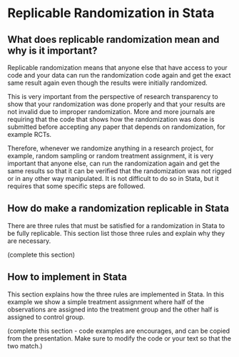 # Replicable Randomization in Stata

## What does replicable randomization mean and why is it important?
Replicable randomization means that anyone else that have access to your code and your data can run the randomization code again and get the exact same result again even though the results were initially randomized.

This is very important from the perspective of research transparency to show that your randomization was done properly and that your results are not invalid due to improper randomization. More and more journals are requiring that the code that shows how the randomization was done is submitted before accepting any paper that depends on randomization, for example RCTs.

Therefore, whenever we randomize anything in a research project, for example, random sampling or random treatment assignment, it is very important that anyone else, can run the randomization again and get the same results so that it can be verified that the randomization was not rigged or in any other way manipulated. It is not difficult to do so in Stata, but it requires that some specific steps are followed.

## How do make a randomization replicable in Stata

There are three rules that must be satisfied for a randomization in Stata to be fully replicable. This section list those three rules and explain why they are necessary.

(complete this section)

## How to implement in Stata

This section explains how the three rules are implemented in Stata. In this example we show a simple treatment assignment where half of the observations are assigned into the treatment group and the other half is assigned to control group.

(complete this section - code examples are encourages, and can be copied from the presentation. Make sure to modify the code or your text so that the two match.)
